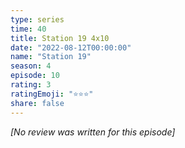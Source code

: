 ```yaml
---
type: series
time: 40
title: Station 19 4x10
date: "2022-08-12T00:00:00"
name: "Station 19"
season: 4
episode: 10
rating: 3
ratingEmoji: "⭐️⭐️⭐️"
share: false
---
```


*[No review was written for this episode]*